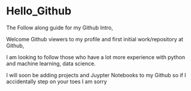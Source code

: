 # Hello_Github
The Follow along guide for my Github Intro, 

Welcome Github viewers to my profile and first initial work/repository at Github,

I am looking to follow those who have a lot more experience with python and machine learning, data science.

I will soon be adding projects and Juypter Notebooks to my Github so if I accidentally step on your toes I am sorry 
